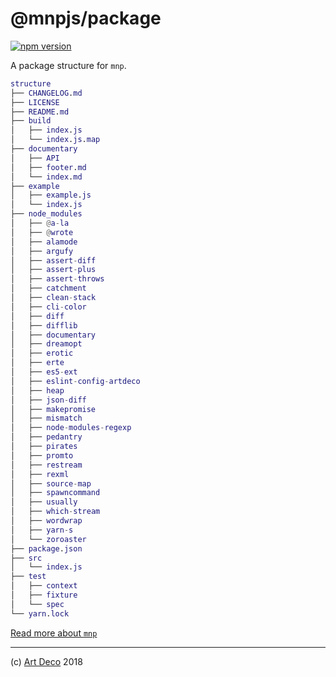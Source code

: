 # @mnpjs/package

[![npm version](https://badge.fury.io/js/%40mnpjs%2Fpackage.svg)](https://npmjs.org/package/@mnpjs/package)

A package structure for `mnp`.

```m
structure
├── CHANGELOG.md
├── LICENSE
├── README.md
├── build
│   ├── index.js
│   └── index.js.map
├── documentary
│   ├── API
│   ├── footer.md
│   └── index.md
├── example
│   ├── example.js
│   └── index.js
├── node_modules
│   ├── @a-la
│   ├── @wrote
│   ├── alamode
│   ├── argufy
│   ├── assert-diff
│   ├── assert-plus
│   ├── assert-throws
│   ├── catchment
│   ├── clean-stack
│   ├── cli-color
│   ├── diff
│   ├── difflib
│   ├── documentary
│   ├── dreamopt
│   ├── erotic
│   ├── erte
│   ├── es5-ext
│   ├── eslint-config-artdeco
│   ├── heap
│   ├── json-diff
│   ├── makepromise
│   ├── mismatch
│   ├── node-modules-regexp
│   ├── pedantry
│   ├── pirates
│   ├── promto
│   ├── restream
│   ├── rexml
│   ├── source-map
│   ├── spawncommand
│   ├── usually
│   ├── which-stream
│   ├── wordwrap
│   ├── yarn-s
│   └── zoroaster
├── package.json
├── src
│   └── index.js
├── test
│   ├── context
│   ├── fixture
│   └── spec
└── yarn.lock
```

[Read more about `mnp`][2]

---

(c) [Art Deco][1] 2018

[1]: https://artdeco.bz
[2]: https://mnpjs.org
